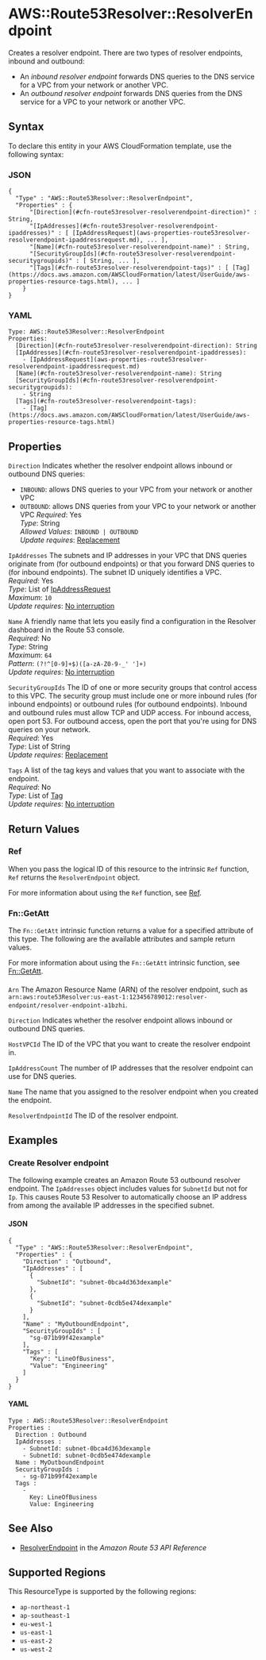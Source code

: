 # AWS::Route53Resolver::ResolverEndpoint<a name="aws-resource-route53resolver-resolverendpoint"></a>

Creates a resolver endpoint\. There are two types of resolver endpoints, inbound and outbound:
+ An *inbound resolver endpoint* forwards DNS queries to the DNS service for a VPC from your network or another VPC\.
+ An *outbound resolver endpoint* forwards DNS queries from the DNS service for a VPC to your network or another VPC\.

## Syntax<a name="aws-resource-route53resolver-resolverendpoint-syntax"></a>

To declare this entity in your AWS CloudFormation template, use the following syntax:

### JSON<a name="aws-resource-route53resolver-resolverendpoint-syntax.json"></a>

```
{
  "Type" : "AWS::Route53Resolver::ResolverEndpoint",
  "Properties" : {
      "[Direction](#cfn-route53resolver-resolverendpoint-direction)" : String,
      "[IpAddresses](#cfn-route53resolver-resolverendpoint-ipaddresses)" : [ [IpAddressRequest](aws-properties-route53resolver-resolverendpoint-ipaddressrequest.md), ... ],
      "[Name](#cfn-route53resolver-resolverendpoint-name)" : String,
      "[SecurityGroupIds](#cfn-route53resolver-resolverendpoint-securitygroupids)" : [ String, ... ],
      "[Tags](#cfn-route53resolver-resolverendpoint-tags)" : [ [Tag](https://docs.aws.amazon.com/AWSCloudFormation/latest/UserGuide/aws-properties-resource-tags.html), ... ]
    }
}
```

### YAML<a name="aws-resource-route53resolver-resolverendpoint-syntax.yaml"></a>

```
Type: AWS::Route53Resolver::ResolverEndpoint
Properties: 
  [Direction](#cfn-route53resolver-resolverendpoint-direction): String
  [IpAddresses](#cfn-route53resolver-resolverendpoint-ipaddresses): 
    - [IpAddressRequest](aws-properties-route53resolver-resolverendpoint-ipaddressrequest.md)
  [Name](#cfn-route53resolver-resolverendpoint-name): String
  [SecurityGroupIds](#cfn-route53resolver-resolverendpoint-securitygroupids): 
    - String
  [Tags](#cfn-route53resolver-resolverendpoint-tags): 
    - [Tag](https://docs.aws.amazon.com/AWSCloudFormation/latest/UserGuide/aws-properties-resource-tags.html)
```

## Properties<a name="aws-resource-route53resolver-resolverendpoint-properties"></a>

`Direction`  <a name="cfn-route53resolver-resolverendpoint-direction"></a>
Indicates whether the resolver endpoint allows inbound or outbound DNS queries:  
+  `INBOUND`: allows DNS queries to your VPC from your network or another VPC
+  `OUTBOUND`: allows DNS queries from your VPC to your network or another VPC
*Required*: Yes  
*Type*: String  
*Allowed Values*: `INBOUND | OUTBOUND`  
*Update requires*: [Replacement](https://docs.aws.amazon.com/AWSCloudFormation/latest/UserGuide/using-cfn-updating-stacks-update-behaviors.html#update-replacement)

`IpAddresses`  <a name="cfn-route53resolver-resolverendpoint-ipaddresses"></a>
The subnets and IP addresses in your VPC that DNS queries originate from \(for outbound endpoints\) or that you forward DNS queries to \(for inbound endpoints\)\. The subnet ID uniquely identifies a VPC\.   
*Required*: Yes  
*Type*: List of [IpAddressRequest](aws-properties-route53resolver-resolverendpoint-ipaddressrequest.md)  
*Maximum*: `10`  
*Update requires*: [No interruption](https://docs.aws.amazon.com/AWSCloudFormation/latest/UserGuide/using-cfn-updating-stacks-update-behaviors.html#update-no-interrupt)

`Name`  <a name="cfn-route53resolver-resolverendpoint-name"></a>
A friendly name that lets you easily find a configuration in the Resolver dashboard in the Route 53 console\.  
*Required*: No  
*Type*: String  
*Maximum*: `64`  
*Pattern*: `(?!^[0-9]+$)([a-zA-Z0-9-_' ']+)`  
*Update requires*: [No interruption](https://docs.aws.amazon.com/AWSCloudFormation/latest/UserGuide/using-cfn-updating-stacks-update-behaviors.html#update-no-interrupt)

`SecurityGroupIds`  <a name="cfn-route53resolver-resolverendpoint-securitygroupids"></a>
The ID of one or more security groups that control access to this VPC\. The security group must include one or more inbound rules \(for inbound endpoints\) or outbound rules \(for outbound endpoints\)\. Inbound and outbound rules must allow TCP and UDP access\. For inbound access, open port 53\. For outbound access, open the port that you're using for DNS queries on your network\.  
*Required*: Yes  
*Type*: List of String  
*Update requires*: [Replacement](https://docs.aws.amazon.com/AWSCloudFormation/latest/UserGuide/using-cfn-updating-stacks-update-behaviors.html#update-replacement)

`Tags`  <a name="cfn-route53resolver-resolverendpoint-tags"></a>
A list of the tag keys and values that you want to associate with the endpoint\.  
*Required*: No  
*Type*: List of [Tag](https://docs.aws.amazon.com/AWSCloudFormation/latest/UserGuide/aws-properties-resource-tags.html)  
*Update requires*: [No interruption](https://docs.aws.amazon.com/AWSCloudFormation/latest/UserGuide/using-cfn-updating-stacks-update-behaviors.html#update-no-interrupt)

## Return Values<a name="aws-resource-route53resolver-resolverendpoint-return-values"></a>

### Ref<a name="aws-resource-route53resolver-resolverendpoint-return-values-ref"></a>

 When you pass the logical ID of this resource to the intrinsic `Ref` function, `Ref` returns the `ResolverEndpoint` object\.

For more information about using the `Ref` function, see [Ref](https://docs.aws.amazon.com/AWSCloudFormation/latest/UserGuide/intrinsic-function-reference-ref.html)\.

### Fn::GetAtt<a name="aws-resource-route53resolver-resolverendpoint-return-values-fn--getatt"></a>

The `Fn::GetAtt` intrinsic function returns a value for a specified attribute of this type\. The following are the available attributes and sample return values\.

For more information about using the `Fn::GetAtt` intrinsic function, see [Fn::GetAtt](https://docs.aws.amazon.com/AWSCloudFormation/latest/UserGuide/intrinsic-function-reference-getatt.html)\.

#### <a name="aws-resource-route53resolver-resolverendpoint-return-values-fn--getatt-fn--getatt"></a>

`Arn`  <a name="Arn-fn::getatt"></a>
The Amazon Resource Name \(ARN\) of the resolver endpoint, such as `arn:aws:route53Resolver:us-east-1:123456789012:resolver-endpoint/resolver-endpoint-a1bzhi`\.

`Direction`  <a name="Direction-fn::getatt"></a>
Indicates whether the resolver endpoint allows inbound or outbound DNS queries\.

`HostVPCId`  <a name="HostVPCId-fn::getatt"></a>
The ID of the VPC that you want to create the resolver endpoint in\.

`IpAddressCount`  <a name="IpAddressCount-fn::getatt"></a>
The number of IP addresses that the resolver endpoint can use for DNS queries\.

`Name`  <a name="Name-fn::getatt"></a>
The name that you assigned to the resolver endpoint when you created the endpoint\.

`ResolverEndpointId`  <a name="ResolverEndpointId-fn::getatt"></a>
The ID of the resolver endpoint\.

## Examples<a name="aws-resource-route53resolver-resolverendpoint--examples"></a>

### Create Resolver endpoint<a name="aws-resource-route53resolver-resolverendpoint--examples--Create_Resolver_endpoint"></a>

The following example creates an Amazon Route 53 outbound resolver endpoint\. The `IpAddresses` object includes values for `SubnetId` but not for `Ip`\. This causes Route 53 Resolver to automatically choose an IP address from among the available IP addresses in the specified subnet\.

#### JSON<a name="aws-resource-route53resolver-resolverendpoint--examples--Create_Resolver_endpoint--json"></a>

```
{
  "Type" : "AWS::Route53Resolver::ResolverEndpoint",
  "Properties" : {
    "Direction" : "Outbound",
    "IpAddresses" : [ 
      {
        "SubnetId": "subnet-0bca4d363dexample"
      },
      {
        "SubnetId": "subnet-0cdb5e474dexample"
      }
    ],
    "Name" : "MyOutboundEndpoint",
    "SecurityGroupIds" : [ 
      "sg-071b99f42example"
    ],
    "Tags" : [
      "Key": "LineOfBusiness",
      "Value": "Engineering"
    ]
  }
}
```

#### YAML<a name="aws-resource-route53resolver-resolverendpoint--examples--Create_Resolver_endpoint--yaml"></a>

```
Type : AWS::Route53Resolver::ResolverEndpoint
Properties :
  Direction : Outbound
  IpAddresses : 
    - SubnetId: subnet-0bca4d363dexample
    - SubnetId: subnet-0cdb5e474dexample
  Name : MyOutboundEndpoint
  SecurityGroupIds : 
    - sg-071b99f42example
  Tags : 
    - 
      Key: LineOfBusiness
      Value: Engineering
```

## See Also<a name="aws-resource-route53resolver-resolverendpoint--seealso"></a>
+  [ResolverEndpoint](https://docs.aws.amazon.com/Route53/latest/APIReference/API_route53resolver_ResolverEndpoint.html) in the *Amazon Route 53 API Reference* 

## Supported Regions

This ResourceType is supported by the following regions:

- `ap-northeast-1`
- `ap-southeast-1`
- `eu-west-1`
- `us-east-1`
- `us-east-2`
- `us-west-2`
